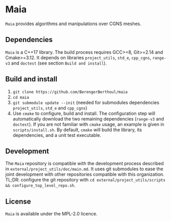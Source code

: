Maia
========

`Maia` provides algorithms and manipulations over CGNS meshes.

## Dependencies ##
`Maia` is a C++17 library. The build process requires GCC>=8, Git>=2.14 and Cmake>=3.12. It depends on libraries `project_utils`, `std_e`, `cpp_cgns`, `range-v3` and `doctest` (see section `Build and install`).

## Build and install ##
1. `git clone https://github.com/BerengerBerthoul/maia`
2. `cd maia`
3. `git submodule update --init` (needed for submodules dependencies `project_utils`, `std_e` and `cpp_cgns`)
4. Use `cmake` to configure, build and install. The configuration step will automatically download the two remaining dependencies (`range-v3` and `doctest`). If you are not familiar with `cmake` usage, an example is given in `scripts/install.sh`. By default, `cmake` will build the library, its dependencies, and a unit test executable.

## Development ##
The `Maia` repository is compatible with the development process described in `external/project_utils/doc/main.md`. It uses git submodules to ease the joint development with other repositories compatible with this organization. TL;DR: configure the git repository with `cd external/project_utils/scripts && configure_top_level_repo.sh`.

## License ##
`Maia` is available under the MPL-2.0 licence.
